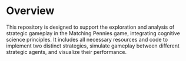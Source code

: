 # Overview
This repository is designed to support the exploration and analysis of strategic gameplay in the Matching Pennies game, integrating cognitive science principles. It includes all necessary resources and code to implement two distinct strategies, simulate gameplay between different strategic agents, and visualize their performance.
